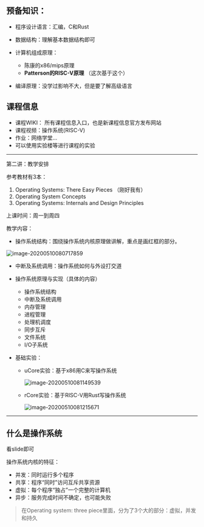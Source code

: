 ## 预备知识：

+ 程序设计语言：汇编，C和Rust

+ 数据结构：理解基本数据结构即可

+ 计算机组成原理：
  + 陈康的x86/mips原理
  + **Patterson的RISC-V原理** （这次基于这个）
+ 编译原理：没学过影响不大，但是要了解高级语言

## 课程信息

+ 课程WIKI： 所有课程信息入口，也是新课程信息官方发布网站
+ 课程视频：操作系统(RISC-V)
+ 作业：网络学堂...
+ 可以使用实验楼等进行课程的实验

---

第二讲：教学安排

参考教材有3本：

1. Operating Systems: There Easy Pieces （刚好我有）
2. Operating System Concepts
3. Operating Systems: Internals and Design Principles

上课时间：周一到周四



教学内容：

+ 操作系统结构：围绕操作系统内核原理做讲解，重点是画红框的部分。

![image-20200510080717859](/home/bobo/Documents/OperatingSystem-RISC-V/md_images/image-20200510080717859.png)

+ 中断及系统调用：操作系统如何与外设打交道



+ 操作系统原理与实现（具体的内容）
  + 操作系统结构
  + 中断及系统调用
  + 内存管理
  + 进程管理
  + 处理机调度
  + 同步互斥
  + 文件系统
  + I/O子系统

+ 基础实验：

  + uCore实验：基于x86用C来写操作系统

    ![image-20200510081149539](/home/bobo/Documents/OperatingSystem-RISC-V/md_images/image-20200510081149539.png)

  + rCore实验：基于RISC-V用Rust写操作系统

    ![image-20200510081215671](/home/bobo/Documents/OperatingSystem-RISC-V/md_images/image-20200510081215671.png)

  

---

## 什么是操作系统

看slide即可

操作系统内核的特征：

+ 并发：同时运行多个程序
+ 共享：程序“同时”访问互斥共享资源
+ 虚拟：每个程序“独占”一个完整的计算机
+ 异步：服务完成时间不确定，也可能失败

> 在Operating system: three piece里面，分为了3个大的部分：虚拟，并发和持久